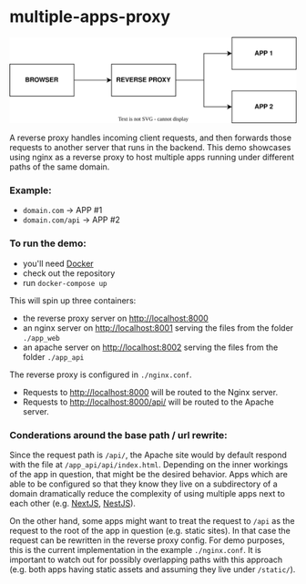 # multiple-apps-proxy

![Reverse Proxy Diagram](/img/proxy.drawio.svg)

A reverse proxy handles incoming client requests, and then forwards those requests to another server that runs in the backend. This demo showcases using nginx as a reverse proxy to host multiple apps running under different paths of the same domain.

### Example:

- `domain.com` -> APP #1
- `domain.com/api` -> APP #2

### To run the demo:

- you'll need [Docker](https://www.docker.com/)
- check out the repository
- run `docker-compose up`

This will spin up three containers:

- the reverse proxy server on [http://localhost:8000](http://localhost:8000)
- an nginx server on [http://localhost:8001](http://localhost:8001) serving the files from the folder `./app_web`
- an apache server on [http://localhost:8002](http://localhost:8002) serving the files from the folder `./app_api`

The reverse proxy is configured in `./nginx.conf`.

- Requests to [http://localhost:8000](http://localhost:8000) will be routed to the Nginx server.
- Requests to [http://localhost:8000/api/](http://localhost:8000/api/) will be routed to the Apache server.

### Conderations around the base path / url rewrite:

Since the request path is `/api/`, the Apache site would by default respond with the file at `/app_api/api/index.html`. Depending on the inner workings of the app in question, that might be the desired behavior. Apps which are able to be configured so that they know they live on a subdirectory of a domain dramatically reduce the complexity of using multiple apps next to each other (e.g. [NextJS](https://nextjs.org/docs/api-reference/next.config.js/basepath), [NestJS](https://docs.nestjs.com/faq/global-prefix)).

On the other hand, some apps might want to treat the request to `/api` as the request to the root of the app in question (e.g. static sites). In that case the request can be rewritten in the reverse proxy config. For demo purposes, this is the current implementation in the example `./nginx.conf`. It is important to watch out for possibly overlapping paths with this approach (e.g. both apps having static assets and assuming they live under `/static/`).
